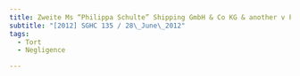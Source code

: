 ```yaml
---
title: Zweite Ms “Philippa Schulte” Shipping GmbH & Co KG & another v PSA Corp Ltd 
subtitle: "[2012] SGHC 135 / 28\_June\_2012"
tags:
  - Tort
  - Negligence

---
```



